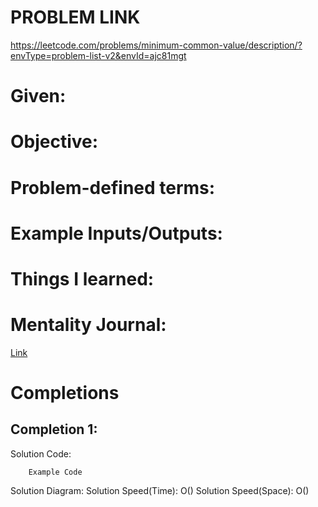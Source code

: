 # PROBLEM LINK
https://leetcode.com/problems/minimum-common-value/description/?envType=problem-list-v2&envId=ajc81mgt

# Given: 


# Objective: 



# Problem-defined terms: 


# Example Inputs/Outputs:

# Things I learned:

# Mentality Journal:
[Link]()
# Completions
## Completion 1:
Solution Code:
``` 
	Example Code
```
Solution Diagram:
Solution Speed(Time): O()
Solution Speed(Space): O() 
